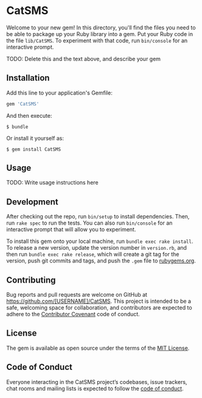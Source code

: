 # CatSMS

Welcome to your new gem! In this directory, you'll find the files you need to be able to package up your Ruby library into a gem. Put your Ruby code in the file `lib/CatSMS`. To experiment with that code, run `bin/console` for an interactive prompt.

TODO: Delete this and the text above, and describe your gem

## Installation

Add this line to your application's Gemfile:

```ruby
gem 'CatSMS'
```

And then execute:

    $ bundle

Or install it yourself as:

    $ gem install CatSMS

## Usage

TODO: Write usage instructions here

## Development

After checking out the repo, run `bin/setup` to install dependencies. Then, run `rake spec` to run the tests. You can also run `bin/console` for an interactive prompt that will allow you to experiment.

To install this gem onto your local machine, run `bundle exec rake install`. To release a new version, update the version number in `version.rb`, and then run `bundle exec rake release`, which will create a git tag for the version, push git commits and tags, and push the `.gem` file to [rubygems.org](https://rubygems.org).

## Contributing

Bug reports and pull requests are welcome on GitHub at https://github.com/[USERNAME]/CatSMS. This project is intended to be a safe, welcoming space for collaboration, and contributors are expected to adhere to the [Contributor Covenant](http://contributor-covenant.org) code of conduct.

## License

The gem is available as open source under the terms of the [MIT License](https://opensource.org/licenses/MIT).

## Code of Conduct

Everyone interacting in the CatSMS project’s codebases, issue trackers, chat rooms and mailing lists is expected to follow the [code of conduct](https://github.com/[USERNAME]/CatSMS/blob/master/CODE_OF_CONDUCT.md).
